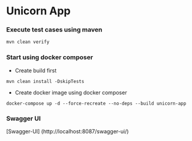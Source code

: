 # Unicorn App

### Execute test cases using maven
```java
mvn clean verify
```

### Start using docker composer
* Create build first
```shell
mvn clean install -DskipTests 
```
* Create docker image using docker composer
```shell
docker-compose up -d --force-recreate --no-deps --build unicorn-app
```

### Swagger UI
[Swagger-UI] (http://localhost:8087/swagger-ui/)

